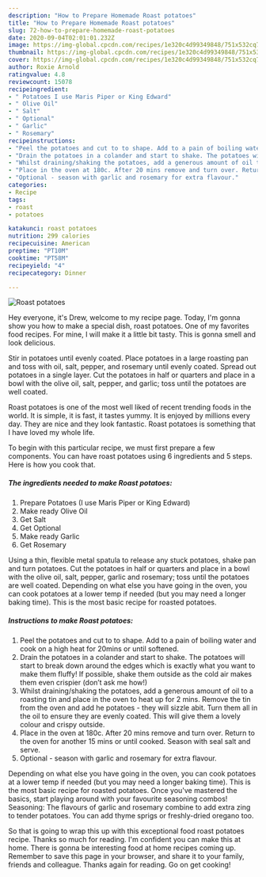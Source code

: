 ```yaml
---
description: "How to Prepare Homemade Roast potatoes"
title: "How to Prepare Homemade Roast potatoes"
slug: 72-how-to-prepare-homemade-roast-potatoes
date: 2020-09-04T02:01:01.232Z
image: https://img-global.cpcdn.com/recipes/1e320c4d99349848/751x532cq70/roast-potatoes-recipe-main-photo.jpg
thumbnail: https://img-global.cpcdn.com/recipes/1e320c4d99349848/751x532cq70/roast-potatoes-recipe-main-photo.jpg
cover: https://img-global.cpcdn.com/recipes/1e320c4d99349848/751x532cq70/roast-potatoes-recipe-main-photo.jpg
author: Roxie Arnold
ratingvalue: 4.8
reviewcount: 15078
recipeingredient:
- " Potatoes I use Maris Piper or King Edward"
- " Olive Oil"
- " Salt"
- " Optional"
- " Garlic"
- " Rosemary"
recipeinstructions:
- "Peel the potatoes and cut to to shape. Add to a pain of boiling water and cook on a high heat for 20mins or until softened."
- "Drain the potatoes in a colander and start to shake. The potatoes will start to break down around the edges which is exactly what you want to make them fluffy! If possible, shake them outside as the cold air makes them even crispier (don’t ask me how!)"
- "Whilst draining/shaking the potatoes, add a generous amount of oil to a roasting tin and place in the oven to heat up for 2 mins. Remove the tin from the oven and add he potatoes - they will sizzle abit. Turn them all in the oil to ensure they are evenly coated. This will give them a lovely colour and crispy outside."
- "Place in the oven at 180c. After 20 mins remove and turn over. Return to the oven for another 15 mins or until cooked. Season with seal salt and serve."
- "Optional - season with garlic and rosemary for extra flavour."
categories:
- Recipe
tags:
- roast
- potatoes

katakunci: roast potatoes 
nutrition: 299 calories
recipecuisine: American
preptime: "PT10M"
cooktime: "PT58M"
recipeyield: "4"
recipecategory: Dinner

---
```



![Roast potatoes](https://img-global.cpcdn.com/recipes/1e320c4d99349848/751x532cq70/roast-potatoes-recipe-main-photo.jpg)

Hey everyone, it's Drew, welcome to my recipe page. Today, I'm gonna show you how to make a special dish, roast potatoes. One of my favorites food recipes. For mine, I will make it a little bit tasty. This is gonna smell and look delicious.

Stir in potatoes until evenly coated. Place potatoes in a large roasting pan and toss with oil, salt, pepper, and rosemary until evenly coated. Spread out potatoes in a single layer. Cut the potatoes in half or quarters and place in a bowl with the olive oil, salt, pepper, and garlic; toss until the potatoes are well coated.

Roast potatoes is one of the most well liked of recent trending foods in the world. It is simple, it is fast, it tastes yummy. It is enjoyed by millions every day. They are nice and they look fantastic. Roast potatoes is something that I have loved my whole life.


To begin with this particular recipe, we must first prepare a few components. You can have roast potatoes using 6 ingredients and 5 steps. Here is how you cook that.

<!--inarticleads1-->

##### The ingredients needed to make Roast potatoes:

1. Prepare  Potatoes (I use Maris Piper or King Edward)
1. Make ready  Olive Oil
1. Get  Salt
1. Get  Optional
1. Make ready  Garlic
1. Get  Rosemary


Using a thin, flexible metal spatula to release any stuck potatoes, shake pan and turn potatoes. Cut the potatoes in half or quarters and place in a bowl with the olive oil, salt, pepper, garlic and rosemary; toss until the potatoes are well coated. Depending on what else you have going in the oven, you can cook potatoes at a lower temp if needed (but you may need a longer baking time). This is the most basic recipe for roasted potatoes. 

<!--inarticleads2-->

##### Instructions to make Roast potatoes:

1. Peel the potatoes and cut to to shape. Add to a pain of boiling water and cook on a high heat for 20mins or until softened.
1. Drain the potatoes in a colander and start to shake. The potatoes will start to break down around the edges which is exactly what you want to make them fluffy! If possible, shake them outside as the cold air makes them even crispier (don’t ask me how!)
1. Whilst draining/shaking the potatoes, add a generous amount of oil to a roasting tin and place in the oven to heat up for 2 mins. Remove the tin from the oven and add he potatoes - they will sizzle abit. Turn them all in the oil to ensure they are evenly coated. This will give them a lovely colour and crispy outside.
1. Place in the oven at 180c. After 20 mins remove and turn over. Return to the oven for another 15 mins or until cooked. Season with seal salt and serve.
1. Optional - season with garlic and rosemary for extra flavour.


Depending on what else you have going in the oven, you can cook potatoes at a lower temp if needed (but you may need a longer baking time). This is the most basic recipe for roasted potatoes. Once you&#39;ve mastered the basics, start playing around with your favourite seasoning combos! Seasoning: The flavours of garlic and rosemary combine to add extra zing to tender potatoes. You can add thyme sprigs or freshly-dried oregano too. 

So that is going to wrap this up with this exceptional food roast potatoes recipe. Thanks so much for reading. I'm confident you can make this at home. There is gonna be interesting food at home recipes coming up. Remember to save this page in your browser, and share it to your family, friends and colleague. Thanks again for reading. Go on get cooking!
